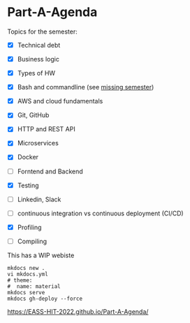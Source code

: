# Part-A-Agenda

Topics for the semester:

 - [x] Technical debt
 - [x] Business logic
 - [x] Types of HW
 - [x] Bash and commandline (see [missing semester](https://missing.csail.mit.edu/2020/course-shell/))
 - [x] AWS and cloud fundamentals  
 - [x] Git, GitHub
 - [x] HTTP and REST API
 - [x] Microservices
 - [x] Docker
 - [ ] Forntend and Backend
 - [x] Testing
 - [ ] Linkedin, Slack
 - [ ] continuous integration vs continuous deployment (CI/CD)
 - [x] Profiling
 - [ ] Compiling


This has a WIP webiste 

```
mkdocs new .
vi mkdocs.yml
# theme:
#  name: material
mkdocs serve
mkdocs gh-deploy --force
```
https://EASS-HIT-2022.github.io/Part-A-Agenda/
